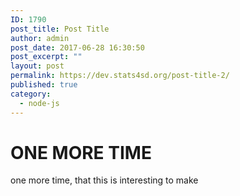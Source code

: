 ```yaml
---
ID: 1790
post_title: Post Title
author: admin
post_date: 2017-06-28 16:30:50
post_excerpt: ""
layout: post
permalink: https://dev.stats4sd.org/post-title-2/
published: true
category:
  - node-js
---
```

# ONE MORE TIME

one more time, that this is interesting to make